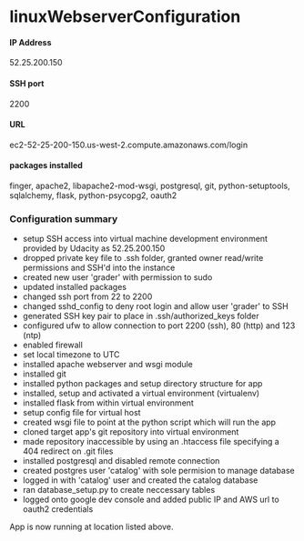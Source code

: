 # linuxWebserverConfiguration

#### IP Address
52.25.200.150

#### SSH port
2200

#### URL 
ec2-52-25-200-150.us-west-2.compute.amazonaws.com/login

#### packages installed
finger,
apache2,
libapache2-mod-wsgi,
postgresql,
git,
python-setuptools,
sqlalchemy,
flask,
python-psycopg2,
oauth2

### Configuration summary

- setup SSH access into virtual machine development environment provided by Udacity as 52.25.200.150
- dropped private key file to .ssh folder, granted owner read/write permissions and SSH'd into the instance
- created new user 'grader' with permission to sudo
- updated installed packages
- changed ssh port from 22 to 2200
- changed sshd_config to deny root login and allow user 'grader' to SSH
- generated SSH key pair to place in .ssh/authorized_keys folder
- configured ufw to allow connection to port 2200 (ssh), 80 (http) and 123 (ntp)
- enabled firewall
- set local timezone to UTC
- installed apache webserver and wsgi module
- installed git 
- installed python packages and setup directory structure for app
- installed, setup and activated a virtual environment (virtualenv)
- installed flask from within virtual environment
- setup config file for virtual host
- created wsgi file to point at the python script which will run the app
- cloned target app's git repository into virtual environment
- made repository inaccessible by using an .htaccess file specifying a 404 redirect on .git files
- installed postgresql and disabled remote connection
- created postgres user 'catalog' with sole permision to manage database
- logged in with 'catalog' user and created the catalog database
- ran database_setup.py to create neccessary tables
- logged onto google dev console and added public IP and AWS url to oauth2 credentials

App is now running at location listed above.
